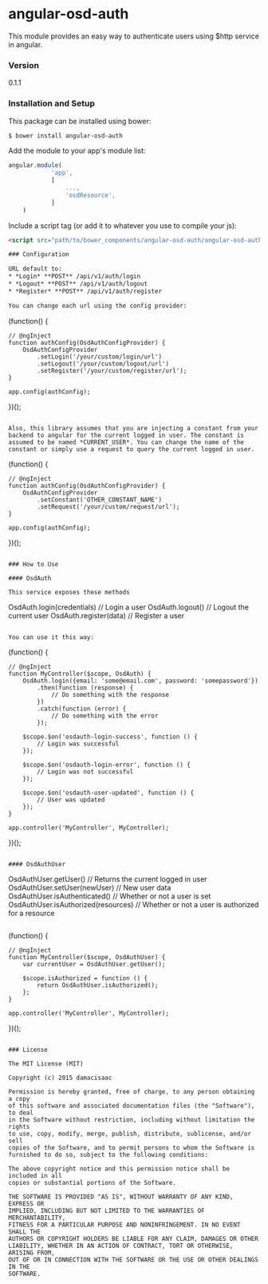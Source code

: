 # angular-osd-auth

This module provides an easy way to authenticate users using $http service in angular.

### Version
0.1.1

### Installation and Setup

This package can be installed using bower:
```sh
$ bower install angular-osd-auth
```

Add the module to your app's module list:

```js
angular.module(
            'app',
            [
                ...,
                'osdResource',
            ]
    )
```

Include a script tag (or add it to whatever you use to compile your js):
```html
<script src="path/to/bower_components/angular-osd-auth/angular-osd-auth.min.js"></script>

### Configuration

URL default to:
* *Login* **POST** /api/v1/auth/login
* *Logout* **POST** /api/v1/auth/logout
* *Register* **POST** /api/v1/auth/register

You can change each url using the config provider:

```
(function() {

    // @ngInject
    function authConfig(OsdAuthConfigProvider) {
        OsdAuthConfigProvider
            .setLogin('/your/custom/login/url')
            .setLogout('/your/custom/logout/url')
            .setRegister('/your/custom/register/url');
    }

    app.config(authConfig);
})();
```

Also, this library assumes that you are injecting a constant from your backend to angular for the current logged in user. The constant is assumed to be named *CURRENT_USER*. You can change the name of the constant or simply use a request to query the current logged in user.

```
(function() {

    // @ngInject
    function authConfig(OsdAuthConfigProvider) {
        OsdAuthConfigProvider
            .setConstant('OTHER_CONSTANT_NAME')
            .setRequest('/your/custom/request/url');
    }

    app.config(authConfig);
})();
```

### How to Use

#### OsdAuth

This service exposes these methods

```
OsdAuth.login(credentials) // Login a user
OsdAuth.logout()           // Logout the current user
OsdAuth.register(data)     // Register a user
```

You can use it this way:

```
(function() {

    // @ngInject
    function MyController($scope, OsdAuth) {
        OsdAuth.login({email: 'some@email.com', password: 'somepassword'})
            .then(function (response) {
                // Do something with the response
            })
            .catch(function (error) {
                // Do something with the error
            });

        $scope.$on('osdauth-login-success', function () {
            // Login was successful
        });

        $scope.$on('osdauth-login-error', function () {
            // Login was not successful
        });

        $scope.$on('osdauth-user-updated', function () {
            // User was updated
        });
    }

    app.controller('MyController', MyController);
})();
```

#### OsdAuthUser

```
OsdAuthUser.getUser()               // Returns the current logged in user
OsdAuthUser.setUser(newUser)        // New user data
OsdAuthUser.isAuthenticated()       // Whether or not a user is set
OsdAuthUser.isAuthorized(resources) // Whether or not a user is authorized for a resource
```

```
(function() {

    // @ngInject
    function MyController($scope, OsdAuthUser) {
        var currentUser = OsdAuthUser.getUser();

        $scope.isAuthorized = function () {
            return OsdAuthUser.isAuthorized();
        };
    }

    app.controller('MyController', MyController);
})();
```

### License

The MIT License (MIT)

Copyright (c) 2015 damacisaac

Permission is hereby granted, free of charge, to any person obtaining a copy
of this software and associated documentation files (the "Software"), to deal
in the Software without restriction, including without limitation the rights
to use, copy, modify, merge, publish, distribute, sublicense, and/or sell
copies of the Software, and to permit persons to whom the Software is
furnished to do so, subject to the following conditions:

The above copyright notice and this permission notice shall be included in all
copies or substantial portions of the Software.

THE SOFTWARE IS PROVIDED "AS IS", WITHOUT WARRANTY OF ANY KIND, EXPRESS OR
IMPLIED, INCLUDING BUT NOT LIMITED TO THE WARRANTIES OF MERCHANTABILITY,
FITNESS FOR A PARTICULAR PURPOSE AND NONINFRINGEMENT. IN NO EVENT SHALL THE
AUTHORS OR COPYRIGHT HOLDERS BE LIABLE FOR ANY CLAIM, DAMAGES OR OTHER
LIABILITY, WHETHER IN AN ACTION OF CONTRACT, TORT OR OTHERWISE, ARISING FROM,
OUT OF OR IN CONNECTION WITH THE SOFTWARE OR THE USE OR OTHER DEALINGS IN THE
SOFTWARE.

